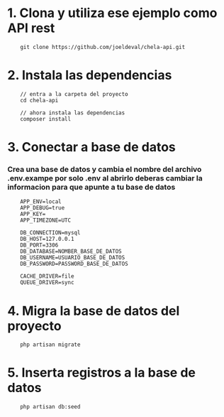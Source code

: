 # 1. Clona y utiliza ese ejemplo como API rest

        git clone https://github.com/joeldeval/chela-api.git

# 2. Instala las dependencias

        // entra a la carpeta del proyecto
        cd chela-api

        // ahora instala las dependencias
        composer install

# 3. Conectar a base de datos

###  Crea una base de datos y cambia el nombre del archivo .env.exampe por solo .env al abrirlo deberas cambiar la informacion para que apunte a tu base de datos

        APP_ENV=local
        APP_DEBUG=true
        APP_KEY=
        APP_TIMEZONE=UTC

        DB_CONNECTION=mysql
        DB_HOST=127.0.0.1
        DB_PORT=3306
        DB_DATABASE=NOMBER_BASE_DE_DATOS
        DB_USERNAME=USUARIO_BASE_DE_DATOS
        DB_PASSWORD=PASSWORD_BASE_DE_DATOS

        CACHE_DRIVER=file
        QUEUE_DRIVER=sync

# 4. Migra la base de datos del proyecto

        php artisan migrate

# 5. Inserta registros a la base de datos

        php artisan db:seed
